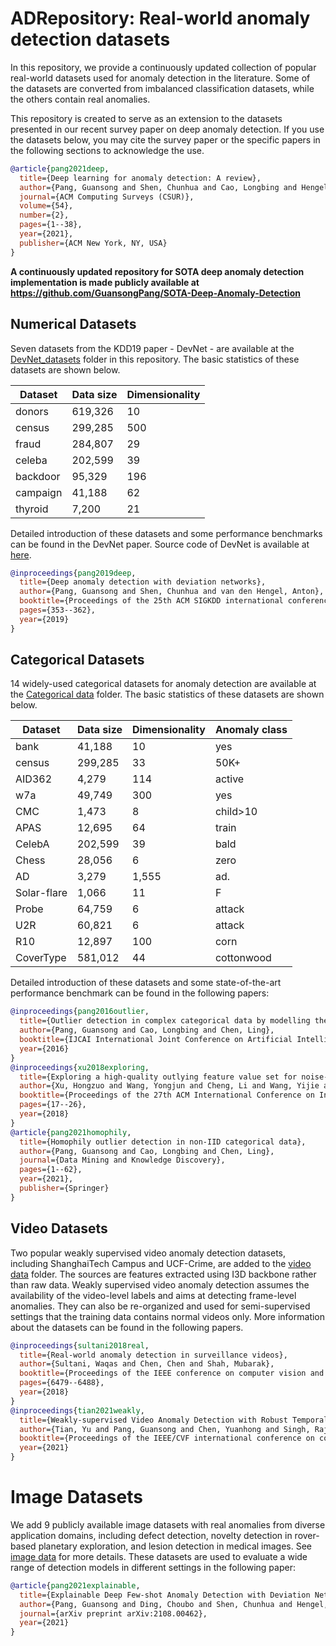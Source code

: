 # ADRepository: Real-world anomaly detection datasets

In this repository, we provide a continuously updated collection of popular real-world datasets used for anomaly detection in the literature. Some of the datasets are converted from imbalanced classification datasets, while the others contain real anomalies.

This repository is created to serve as an extension to the datasets presented in our recent survey paper on deep anomaly detection. If you use the datasets below, you may cite the survey paper or the specific papers in the following sections to acknowledge the use. 
```bibtex
@article{pang2021deep,
  title={Deep learning for anomaly detection: A review},
  author={Pang, Guansong and Shen, Chunhua and Cao, Longbing and Hengel, Anton Van Den},
  journal={ACM Computing Surveys (CSUR)},
  volume={54},
  number={2},
  pages={1--38},
  year={2021},
  publisher={ACM New York, NY, USA}
}
```

**A continuously updated repository for SOTA deep anomaly detection implementation is made publicly available at https://github.com/GuansongPang/SOTA-Deep-Anomaly-Detection**

## Numerical Datasets

Seven datasets from the KDD19 paper - DevNet - are available at the [DevNet_datasets](https://github.com/GuansongPang/anomaly-detection-datasets/tree/main/numerical%20data/DevNet%20datasets) folder in this repository. The basic statistics of these datasets are shown below.

Dataset | Data size | Dimensionality
------------ |------------ | -------------
donors| 619,326 |10
census| 299,285 |500
fraud| 284,807 |29
celeba| 202,599| 39
backdoor| 95,329| 196
campaign| 41,188| 62
thyroid| 7,200 |21

Detailed introduction of these datasets and some performance benchmarks can be found in the DevNet paper. Source code of DevNet is available at [here](https://github.com/GuansongPang/deviation-network). 
```bibtex
@inproceedings{pang2019deep,
  title={Deep anomaly detection with deviation networks},
  author={Pang, Guansong and Shen, Chunhua and van den Hengel, Anton},
  booktitle={Proceedings of the 25th ACM SIGKDD international conference on knowledge discovery \& data mining},
  pages={353--362},
  year={2019}
}
```

## Categorical Datasets

14 widely-used categorical datasets for anomaly detection are available at the [Categorical data](https://github.com/GuansongPang/anomaly-detection-datasets/tree/main/categorical%20data) folder. The basic statistics of these datasets are shown below. 

Dataset   | Data size | Dimensionality| Anomaly class 
------------ |------------ | -------------|------------ 
bank | 41,188 | 10 | yes 
census | 299,285 | 33 | 50K+ 
AID362 | 4,279 | 114 | active 
w7a | 49,749 | 300 | yes 
CMC | 1,473 | 8   | child>10 
APAS | 12,695 | 64  | train 
CelebA | 202,599  | 39 | bald 
Chess | 28,056 | 6 | zero 
AD | 3,279 | 1,555 | ad. 
Solar-flare | 1,066 | 11  | F  
Probe | 64,759 | 6 | attack 
U2R | 60,821 | 6 | attack 
R10 | 12,897  | 100| corn 
CoverType | 581,012  | 44 | cottonwood 

Detailed introduction of these datasets and some state-of-the-art performance benchmark can be found in the following papers:
```bibtex
@inproceedings{pang2016outlier,
  title={Outlier detection in complex categorical data by modelling the feature value couplings},
  author={Pang, Guansong and Cao, Longbing and Chen, Ling},
  booktitle={IJCAI International Joint Conference on Artificial Intelligence},
  year={2016}
}
@inproceedings{xu2018exploring,
  title={Exploring a high-quality outlying feature value set for noise-resilient outlier detection in categorical data},
  author={Xu, Hongzuo and Wang, Yongjun and Cheng, Li and Wang, Yijie and Ma, Xingkong},
  booktitle={Proceedings of the 27th ACM International Conference on Information and Knowledge Management},
  pages={17--26},
  year={2018}
}
@article{pang2021homophily,
  title={Homophily outlier detection in non-IID categorical data},
  author={Pang, Guansong and Cao, Longbing and Chen, Ling},
  journal={Data Mining and Knowledge Discovery},
  pages={1--62},
  year={2021},
  publisher={Springer}
}
```

## Video Datasets
Two popular weakly supervised video anomaly detection datasets, including ShanghaiTech Campus and UCF-Crime, are added to the [video data](https://github.com/GuansongPang/anomaly-detection-datasets/tree/main/video%20data) folder. The sources are features extracted using I3D backbone rather than raw data. Weakly supervised video anomaly detection assumes the availability of the video-level labels and aims at detecting frame-level anomalies. They can also be re-organized and used for semi-supervised settings that the training data contains normal videos only. More information about the datasets can be found in the following papers.
```bibtex
@inproceedings{sultani2018real,
  title={Real-world anomaly detection in surveillance videos},
  author={Sultani, Waqas and Chen, Chen and Shah, Mubarak},
  booktitle={Proceedings of the IEEE conference on computer vision and pattern recognition},
  pages={6479--6488},
  year={2018}
}
@inproceedings{tian2021weakly,
  title={Weakly-supervised Video Anomaly Detection with Robust Temporal Feature Magnitude Learning},
  author={Tian, Yu and Pang, Guansong and Chen, Yuanhong and Singh, Rajvinder and Verjans, Johan W and Carneiro, Gustavo},
  booktitle={Proceedings of the IEEE/CVF international conference on computer vision},
  year={2021}
}
```

# Image Datasets
We add 9 publicly available image datasets with real anomalies from diverse application domains, including defect detection, novelty detection in rover-based planetary exploration, and lesion detection in medical images. See [image data](https://github.com/GuansongPang/anomaly-detection-datasets/tree/main/image%20data) for more details. These datasets are used to evaluate a wide range of detection models in different settings in the following paper:
```bibtex
@article{pang2021explainable,
  title={Explainable Deep Few-shot Anomaly Detection with Deviation Networks},
  author={Pang, Guansong and Ding, Choubo and Shen, Chunhua and Hengel, Anton van den},
  journal={arXiv preprint arXiv:2108.00462},
  year={2021}
}
```


